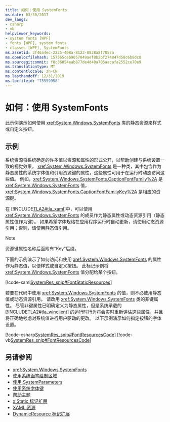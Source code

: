 ```yaml
---
title: 如何：使用 SystemFonts
ms.date: 03/30/2017
dev_langs:
- csharp
- vb
helpviewer_keywords:
- system fonts [WPF]
- fonts [WPF], system fonts
- classes [WPF], SystemFonts
ms.assetid: 3f46a4ec-2225-408a-8123-8838a8f7057a
ms.openlocfilehash: 157565ceb9057049aef8b2bf274847d58c6b8dc8
ms.sourcegitcommit: f8c36054eab877de4d40a705aacafa2552ce70e9
ms.translationtype: MT
ms.contentlocale: zh-CN
ms.lasthandoff: 12/31/2019
ms.locfileid: "75559958"
---
```

# <a name="how-to-use-systemfonts"></a>如何：使用 SystemFonts
此示例演示如何使用 <xref:System.Windows.SystemFonts> 类的静态资源来样式或自定义按钮。  
  
## <a name="example"></a>示例  
 系统资源将系统确定的许多值以资源和属性的形式公开，以帮助创建与系统设置一致的视觉效果。 <xref:System.Windows.SystemFonts> 是一种类，其中包含作为静态属性的系统字体值和引用资源键的属性，这些属性可用于在运行时动态访问这些值。 例如，<xref:System.Windows.SystemFonts.CaptionFontFamily%2A> 是 <xref:System.Windows.SystemFonts> 值，<xref:System.Windows.SystemFonts.CaptionFontFamilyKey%2A> 是相应的资源键。  
  
 在 [!INCLUDE[TLA2#tla_xaml](../../../../includes/tla2sharptla-xaml-md.md)]中，可以使用 <xref:System.Windows.SystemFonts> 的成员作为静态属性或动态资源引用（静态属性值作为键）。 如果希望字体规格在应用程序运行时自动更新，请使用动态资源引用；否则，请使用静态值引用。  
  
> [!NOTE]
> 资源键属性名称后面附有“Key”后缀。  
  
 下面的示例演示了如何访问和使用 <xref:System.Windows.SystemFonts> 的属性作为静态值，以便样式或自定义按钮。 此标记示例将 <xref:System.Windows.SystemFonts> 值分配给某个按钮。  
  
 [!code-xaml[SystemRes_snip#FontStaticResources](~/samples/snippets/csharp/VS_Snippets_Wpf/SystemRes_snip/CSharp/Pane1.xaml#fontstaticresources)]  
  
 若要在代码中使用 <xref:System.Windows.SystemFonts> 的值，则不必使用静态值或动态资源引用。 请改用 <xref:System.Windows.SystemFonts> 类的非键属性。 尽管非键属性已明确定义为静态属性，但是系统承载的 [!INCLUDE[TLA2#tla_winclient](../../../../includes/tla2sharptla-winclient-md.md)] 的运行时行为将会实时重新评估这些属性，并且将正确地考虑对系统值进行用户驱动的更改。 以下示例演示如何指定按钮的字体设置。  
  
 [!code-csharp[SystemRes_snip#FontResourcesCode](~/samples/snippets/csharp/VS_Snippets_Wpf/SystemRes_snip/CSharp/Pane1.xaml.cs#fontresourcescode)]
 [!code-vb[SystemRes_snip#FontResourcesCode](~/samples/snippets/visualbasic/VS_Snippets_Wpf/SystemRes_snip/VisualBasic/Pane1.xaml.vb#fontresourcescode)]  
  
## <a name="see-also"></a>另请参阅

- <xref:System.Windows.SystemFonts>
- [使用系统画笔绘制区域](../graphics-multimedia/how-to-paint-an-area-with-a-system-brush.md)
- [使用 SystemParameters](how-to-use-systemparameters.md)
- [使用系统字体键](how-to-use-system-fonts-keys.md)
- [帮助主题](resources-how-to-topics.md)
- [x:Static 标记扩展](../../../desktop-wpf/xaml-services/xstatic-markup-extension.md)
- [XAML 资源](../../../desktop-wpf/fundamentals/xaml-resources-define.md)
- [DynamicResource 标记扩展](dynamicresource-markup-extension.md)
